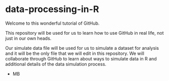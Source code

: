 # data-processing-in-R

Welcome to this wonderful tutorial of GitHub. 

This repository will be used for us to learn how to use GitHub in real life, not just in our own heads.

Our simulate data file will be used for us to simulate a dataset for analysis and it will be the only file that we will edit in this repository. We will collaborate through GitHub to learn about ways to simulate data in R and additional details of the data simulation process.

- MB

